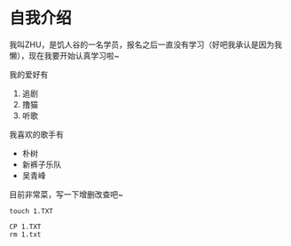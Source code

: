 # 自我介绍
我叫ZHU，是饥人谷的一名学员，报名之后一直没有学习（好吧我承认是因为我懒），现在我要开始认真学习啦~

我的爱好有
1. 追剧
2. 撸猫
3. 听歌

我喜欢的歌手有
* 朴树
* 新裤子乐队
* 吴青峰

目前非常菜，写一下增删改查吧~

    touch 1.TXT
    
````
CP 1.TXT
rm 1.txt
````
